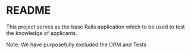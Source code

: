 # README

This project serves as the base Rails application which to be used to test the knowledge of applicants. 

Note: We have purposefully excluded the ORM and Tests
